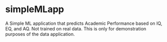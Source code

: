 # simpleMLapp
A Simple ML application that predicts Academic Performance based on IQ, EQ, and AQ. Not trained on real data. This is only for demonstration purposes of the data application.
